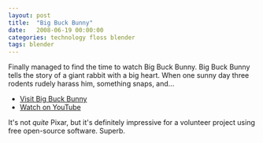 ```yaml
---
layout: post
title:  "Big Buck Bunny"
date:   2008-06-19 00:00:00
categories: technology floss blender
tags: blender
---
```


Finally managed to find the time to watch Big Buck Bunny.   Big Buck Bunny tells the story of a giant rabbit with a big heart. When one sunny day three rodents rudely harass him, something snaps, and...

   * [Visit Big Buck Bunny][bbb]
   * [Watch on YouTube][yt]

It's not *quite* Pixar, but it's definitely impressive for a volunteer project using free open-source software.  Superb.

[yt]: http://youtu.be/YE7VzlLtp-4
[bbb]: http://www.bigbuckbunny.org
